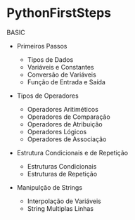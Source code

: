 # PythonFirstSteps

BASIC 
  - Primeiros Passos
    -  Tipos de Dados
    - Variáveis e Constantes
    -   Conversão de Variáveis
    - Função de Entrada e Saída

- Tipos de Operadores
    - Operadores Aritiméticos
    - Operadores de Comparação
    - Operadores de Atribuição
    - Operadores Lógicos
    - Operadores de Associação

- Estrutura Condicionais e de Repetição
    - Estruturas Condicionais
    - Estruturas de Repetição

- Manipulção de Strings
    - Interpolação de Variáveis
    - String Multiplas Linhas
      
      
  
  
  
